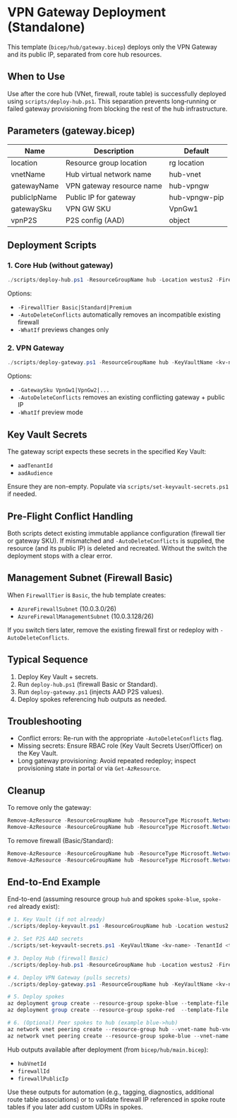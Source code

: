 # VPN Gateway Deployment (Standalone)

This template (`bicep/hub/gateway.bicep`) deploys only the VPN Gateway and its public IP, separated from core hub resources.

## When to Use

Use after the core hub (VNet, firewall, route table) is successfully deployed using `scripts/deploy-hub.ps1`. This separation prevents long‑running or failed gateway provisioning from blocking the rest of the hub infrastructure.

## Parameters (gateway.bicep)

| Name | Description | Default |
|------|-------------|---------|
| location | Resource group location | rg location |
| vnetName | Hub virtual network name | hub-vnet |
| gatewayName | VPN gateway resource name | hub-vpngw |
| publicIpName | Public IP for gateway | hub-vpngw-pip |
| gatewaySku | VPN GW SKU | VpnGw1 |
| vpnP2S | P2S config (AAD) | object |

## Deployment Scripts

### 1. Core Hub (without gateway)

```powershell
./scripts/deploy-hub.ps1 -ResourceGroupName hub -Location westus2 -FirewallTier Basic -AutoDeleteConflicts
```

Options:

- `-FirewallTier Basic|Standard|Premium`
- `-AutoDeleteConflicts` automatically removes an incompatible existing firewall
- `-WhatIf` previews changes only

### 2. VPN Gateway

```powershell
./scripts/deploy-gateway.ps1 -ResourceGroupName hub -KeyVaultName <kv-name> -AutoDeleteConflicts
```

Options:

- `-GatewaySku VpnGw1|VpnGw2|...`
- `-AutoDeleteConflicts` removes an existing conflicting gateway + public IP
- `-WhatIf` preview mode

## Key Vault Secrets

The gateway script expects these secrets in the specified Key Vault:

- `aadTenantId`
- `aadAudience`

Ensure they are non-empty. Populate via `scripts/set-keyvault-secrets.ps1` if needed.

## Pre-Flight Conflict Handling

Both scripts detect existing immutable appliance configuration (firewall tier or gateway SKU). If mismatched and `-AutoDeleteConflicts` is supplied, the resource (and its public IP) is deleted and recreated. Without the switch the deployment stops with a clear error.

## Management Subnet (Firewall Basic)

When `FirewallTier` is `Basic`, the hub template creates:

- `AzureFirewallSubnet` (10.0.3.0/26)
- `AzureFirewallManagementSubnet` (10.0.3.128/26)

If you switch tiers later, remove the existing firewall first or redeploy with `-AutoDeleteConflicts`.

## Typical Sequence

1. Deploy Key Vault + secrets.
2. Run `deploy-hub.ps1` (firewall Basic or Standard).
3. Run `deploy-gateway.ps1` (injects AAD P2S values).
4. Deploy spokes referencing hub outputs as needed.

## Troubleshooting

- Conflict errors: Re-run with the appropriate `-AutoDeleteConflicts` flag.
- Missing secrets: Ensure RBAC role (Key Vault Secrets User/Officer) on the Key Vault.
- Long gateway provisioning: Avoid repeated redeploy; inspect provisioning state in portal or via `Get-AzResource`.

## Cleanup

To remove only the gateway:

```powershell
Remove-AzResource -ResourceGroupName hub -ResourceType Microsoft.Network/virtualNetworkGateways -Name hub-vpngw -Force
Remove-AzResource -ResourceGroupName hub -ResourceType Microsoft.Network/publicIPAddresses -Name hub-vpngw-pip -Force
```

To remove firewall (Basic/Standard):

```powershell
Remove-AzResource -ResourceGroupName hub -ResourceType Microsoft.Network/azureFirewalls -Name hub-firewall -Force
Remove-AzResource -ResourceGroupName hub -ResourceType Microsoft.Network/publicIPAddresses -Name hub-firewall-pip -Force
```

## End-to-End Example

End-to-end (assuming resource group `hub` and spokes `spoke-blue`, `spoke-red` already exist):

```powershell
# 1. Key Vault (if not already)
./scripts/deploy-keyvault.ps1 -ResourceGroupName hub -Location westus2 -ParameterFile ./parameters/keyvault.dev.parameters.json

# 2. Set P2S AAD secrets
./scripts/set-keyvault-secrets.ps1 -KeyVaultName <kv-name> -TenantId <tenant-guid> -Audience <app-id-or-resource-uri>

# 3. Deploy Hub (firewall Basic)
./scripts/deploy-hub.ps1 -ResourceGroupName hub -Location westus2 -FirewallTier Basic

# 4. Deploy VPN Gateway (pulls secrets)
./scripts/deploy-gateway.ps1 -ResourceGroupName hub -KeyVaultName <kv-name>

# 5. Deploy spokes
az deployment group create --resource-group spoke-blue --template-file bicep/spoke-blue/main.bicep
az deployment group create --resource-group spoke-red  --template-file bicep/spoke-red/main.bicep

# 6. (Optional) Peer spokes to hub (example blue->hub)
az network vnet peering create --resource-group hub --vnet-name hub-vnet --name hub-to-blue --remote-vnet /subscriptions/<subId>/resourceGroups/spoke-blue/providers/Microsoft.Network/virtualNetworks/blue-vnet --allow-vnet-access
az network vnet peering create --resource-group spoke-blue --vnet-name blue-vnet --name blue-to-hub --remote-vnet /subscriptions/<subId>/resourceGroups/hub/providers/Microsoft.Network/virtualNetworks/hub-vnet --allow-vnet-access
```

Hub outputs available after deployment (from `bicep/hub/main.bicep`):

- `hubVnetId`
- `firewallId`
- `firewallPublicIp`

Use these outputs for automation (e.g., tagging, diagnostics, additional route table associations) or to validate firewall IP referenced in spoke route tables if you later add custom UDRs in spokes.
